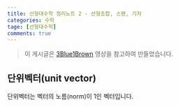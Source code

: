 ```yaml
---
title: 선형대수학 정리노트 2 - 선형조합, 스팬, 기저
categories: 수학
tage: [선형대수학]
comments: true
---
```

> 이 게시글은 [3Blue1Brown](https://www.youtube.com/watch?v=k7RM-ot2NWY&list=PLZHQObOWTQDPD3MizzM2xVFitgF8hE_ab&index=2) 영상을 참고하여 만들었습니다.

## 단위벡터(unit vector)

단위벡터는 벡터의 노름(norm)이 1인 벡터입니다.